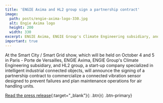 ```yaml
---
title: 'ENGIE Axima and HL2 group sign a partnership contract'
image:
  path: posts/engie-axima-logo-330.jpg
  alt: Engie Axima logo
  height: 200
  width: 330
excerpt: ENGIE Axima, ENGIE Group's Climate Engineering subsidiary, and HL2 group will announce the signing of a partnership contract
important: true
---
```


At the Smart City / Smart Grid show, which will be held on October 4 and 5 in Paris - Porte de Versailles, ENGIE Axima, ENGIE Group's Climate Engineering subsidiary, and HL2 group, a start-up company specialized in intelligent industrial connected objects, will announce the signing of a partnership contract to commercialize a connected vibration sensor designed to prevent failures and plan maintenance operations for air handling units.<!--more-->

[Read the press release](/assets/img/images/ENGIE-Axima_HL2-group_PR-Predictive-maintenance_021017_EN.pdf){:target="_blank"}{: .btn}{: .btn-primary}
